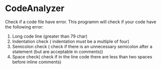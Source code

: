 # CodeAnalyzer
Check if a code file have error.
This programm will check if your code have the following error:
1) Long code line (greater than 79 char)
2) Indentation check ( indentation must be a multiple of four)
3) Semicolon check ( check if there is an unnecessary semicolon after a statement (but are acceptable in comments))
4) Space check( check if in the line code there are less than two spaces before inline comments)
